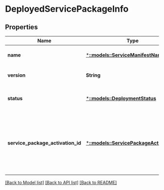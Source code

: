 # DeployedServicePackageInfo

## Properties
Name | Type | Description | Notes
------------ | ------------- | ------------- | -------------
**name** | [***::models::ServiceManifestName**](ServiceManifestName.md) | The name of the service package as specified in the service manifest. | [optional] [default to null]
**version** | **String** | The version of the service package specified in service manifest. | [optional] [default to null]
**status** | [***::models::DeploymentStatus**](DeploymentStatus.md) | Specifies the status of a deployed application or service package on a Service Fabric node. | [optional] [default to null]
**service_package_activation_id** | [***::models::ServicePackageActivationId**](ServicePackageActivationId.md) | The ActivationId of a deployed service package. If ServicePackageActivationMode specified at the time of creating the service is &#39;SharedProcess&#39; (or if it is not specified, in which case it defaults to &#39;SharedProcess&#39;), then value of ServicePackageActivationId is always an empty string. | [optional] [default to null]

[[Back to Model list]](../README.md#documentation-for-models) [[Back to API list]](../README.md#documentation-for-api-endpoints) [[Back to README]](../README.md)


